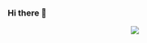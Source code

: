 ### Hi there 👋

<p align="center" display="inline-block">
        <img src="https://github-readme-solvedac.hyp3rflow.vercel.app/api/?handle=JeonTaeHyeon" />
</p>

<!--
**JeonTaeHyeon/JeonTaeHyeon** is a ✨ _special_ ✨ repository because its `README.md` (this file) appears on your GitHub profile.

Here are some ideas to get you started:

- 🔭 I’m currently working on ...
- 🌱 I’m currently learning ...
- 👯 I’m looking to collaborate on ...
- 🤔 I’m looking for help with ...
- 💬 Ask me about ...
- 📫 How to reach me: ...
- 😄 Pronouns: ...
- ⚡ Fun fact: ...
-->
